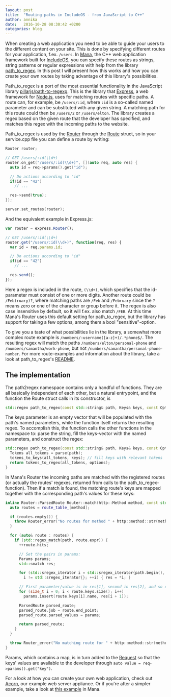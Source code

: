 ```yaml
---
layout: post
title:  "Routing paths in IncludeOS - from JavaScript to C++"
author: annika
date:   2016-10-28 08:30:42 +0200
categories: blog
---
```

When creating a web application you need to be able to guide your users to the different content on your site. This is done by specifying different routes for your application, f.ex. ```/users```. In [Mana](https://github.com/includeos/mana), the C++ web application framework built for [IncludeOS](https://github.com/hioa-cs/IncludeOS), you can specify these routes as strings, string patterns or regular expressions with help from the library [path_to_regex](https://github.com/includeos/path_to_regex). In this post I will present how this works and how you can create your own routes by taking advantage of this library's possibilities.

Path_to_regex is a port of the most essential functionality in the JavaScript library [pillarjs/path-to-regexp](https://github.com/pillarjs/path-to-regexp). This is the library that [Express](https://expressjs.com), a web framework for [Node.js](https://nodejs.org/en/), uses for matching routes with specific paths. A route can, for example, be ```/users/:id```, where ```:id``` is a so-called named parameter and can be substituted with any given string. A matching path for this route could then be ```/users/2``` or ```/users/elton```. The library creates a regex based on the given route that the developer has specified, and matches this regex with the incoming paths to the website.

Path_to_regex is used by the [Router](https://github.com/includeos/mana/blob/master/include/mana/router.hpp) through the [Route](https://github.com/includeos/mana/blob/master/include/mana/route.hpp) struct, so in your service.cpp file you can define a route by writing:

```cpp
Router router;

// GET /users/:id(\\d+)
router.on_get("/users/:id(\\d+)", [](auto req, auto res) {
  auto id = req->params().get("id");

  // Do actions according to "id"
  if(id == "42")
    // ...

  res->send(true);
});

server.set_routes(router);
```
And the equivalent example in Express.js:

```js
var router = express.Router();

// GET /users/:id(\\d+)
router.get("/users/:id(\\d+)", function(req, res) {
  var id = req.params.id;

  // Do actions according to "id"
  if(id == "42")
    // ...

  res.send();
});
```

Here a regex is included in the route, ```(\\d+)```, which specifies that the id-parameter must consist of one or more digits. Another route could be ```/Feb(ruary)?```, where matching paths are ```/Feb``` and ```/February``` since the ```?``` means zero or one of the character or group before it. The regex is also case insensitive by default, so it will f.ex. also match ```/FEB```. At this time Mana's Router uses this default setting for path_to_regex, but the library has support for taking a few options, among them a bool "sensitive"-option.

To give you a taste of what possibilities lie in the library, a somewhat more complex route example is ```/numbers/:username([a-z]+)/.*phone$/```. The resulting regex will match the paths ```/numbers/elton/personal-phone``` and ```/numbers/samantha/work-phone```, but not ```/numbers/samantha/personal-phone-number```. For more route-examples and information about the library, take a look at path_to_regex's [README](https://github.com/includeos/path_to_regex/blob/master/README.md).

## The implementation
The path2regex namespace contains only a handful of functions. They are all basically independent of each other, but a natural entrypoint, and the function the Route struct calls in its constructor, is

```cpp
std::regex path_to_regex(const std::string& path, Keys& keys, const Options& options = Options{});
```
The keys parameter is an empty vector that will be populated with the path's named parameters, while the function itself returns the resulting regex. To accomplish this, the function calls the other functions in the namespace to: parse the string, fill the keys-vector with the named parameters, and construct the regex:

```cpp
std::regex path_to_regex(const std::string& path, Keys& keys, const Options& options) {
  Tokens all_tokens = parse(path);
  tokens_to_keys(all_tokens, keys); // fill keys with relevant tokens
  return tokens_to_regex(all_tokens, options);
}
```

In Mana's Router the incoming paths are matched with the registered routes (or actually the routes' regexes, returned from calls to the path_to_regex-function). Then if a match is found, the matching route's keys are mapped together with the corresponding path's values for these keys:

```cpp
inline Router::ParsedRoute Router::match(http::Method method, const std::string& path) {
  auto routes = route_table_[method];

  if (routes.empty()) {
    throw Router_error("No routes for method " + http::method::str(method));
  }

  for (auto& route : routes) {
    if (std::regex_match(path, route.expr)) {
      ++route.hits;

      // Set the pairs in params:
      Params params;
      std::smatch res;

      for (std::sregex_iterator i = std::sregex_iterator{path.begin(), path.end(), route.expr};
        i != std::sregex_iterator{}; ++i) { res = *i; }

      // First parameter/value is in res[1], second in res[2], and so on
      for (size_t i = 0; i < route.keys.size(); i++)
        params.insert(route.keys[i].name, res[i + 1]);

      ParsedRoute parsed_route;
      parsed_route.job = route.end_point;
      parsed_route.parsed_values = params;

      return parsed_route;
    }
  }

  throw Router_error("No matching route for " + http::method::str(method) + " " + path);
}
```

Params, which contains a map, is in turn added to the [Request](https://github.com/includeos/mana/blob/master/include/mana/request.hpp) so that the keys' values are available to the developer through ```auto value = req->params().get("key")```.

For a look at how you can create your own web application, check out [Acorn](https://github.com/includeos/acorn), our example web server appliance. Or if you're after a simpler example, take a look at [this example](https://github.com/includeos/mana/tree/master/examples/simple) in Mana.
